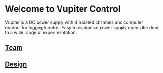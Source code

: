 # Welcome to Vupiter Control


Vupiter is a DC power supply with 4 isolated channels and computer readout for logging/control. 
Easy to customize power supply opens the door to a wide range of experimentation.




## [Team](https://ams0187.github.io/Vupiter/members)         
## [Design](https://ams0187.github.io/Vupiter/design) 

